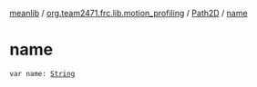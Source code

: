 [meanlib](../../index.md) / [org.team2471.frc.lib.motion_profiling](../index.md) / [Path2D](index.md) / [name](./name.md)

# name

`var name: `[`String`](https://kotlinlang.org/api/latest/jvm/stdlib/kotlin/-string/index.html)